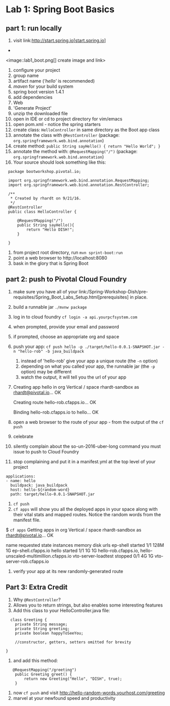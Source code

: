 # Lab 1: Spring Boot Basics

## part 1: run locally
1. visit link:http://start.spring.io[start.spring.io]
+
 <image::lab1_boot.png[] create image and link>
1. configure your project
1. group name
1. artifact name (*_'hello'_* is recommended)
1. *_maven_* for your build system
1. spring boot version 1.4.1
1. add dependencies
1. Web
1. 'Generate Project'
1. unzip the downloaded file
1. open in IDE or cd to project directory for vim/emacs
1. open pom.xml - notice the spring starters
1. create class: `HelloController` in same directory as the Boot app class
1. annotate the class with `@RestController` (package: `org.springframework.web.bind.annotation`)
1. create method: `public String sayHello() { return "Hello World"; }`
1. annotate the method with: `@RequestMapping("/")` (package: `org.springframework.web.bind.annotation`)
1. Your source should look something like this:

```
 package bootworkshop.pivotal.io;

 import org.springframework.web.bind.annotation.RequestMapping;
 import org.springframework.web.bind.annotation.RestController;

 /**
  * Created by rhardt on 9/21/16.
  */
 @RestController
 public class HelloController {

     @RequestMapping("/")
     public String sayHello(){
         return "Hello DISH!";
     }

 }
 ```

1. from project root directory, run `mvn sprint-boot:run`
1. point a web browser to http://localhost:8080
1. bask in the glory that is Spring Boot

## part 2: push to Pivotal Cloud Foundry
1. make sure you have all of your link:/Spring-Workshop-Dish/pre-requisites/Spring_Boot_Labs_Setup.html[prerequisites] in place.
1. build a runnable jar `./mvnw package`
1. log in to cloud foundry `cf login -a api.yourpcfsystem.com`
1. when prompted, provide your email and password
1. if prompted, choose an appropriate org and space
1. push your app:  `cf push hello -p ./target/hello-0.0.1-SNAPSHOT.jar -n "hello-rob" -b java_buildpack`
    1. instead of 'hello-rob' give your app a unique route (the `-n` option)
    1. depending on what you called your app, the runnable jar (the `-p` option) may be different
    1. watch the output, it will tell you the url of your app

1. Creating app hello in org Vertical / space rhardt-sandbox as rhardt@pivotal.io...
    OK

    Creating route hello-rob.cfapps.io...
    OK

    Binding hello-rob.cfapps.io to hello...
    OK
    
1. open a web browser to the route of your app - from the output of the `cf push`
1. celebrate
1. silently complain about the so-un-2016-uber-long command you must issue to push to Cloud Foundry
1. stop complaining and put it in a manifest.yml at the top level of your project
```---
applications:
- name: hello
  buildpack: java_buildpack
  host: hello-${random-word}
  path: target/hello-0.0.1-SNAPSHOT.jar
```
1.  `cf push`
1. `cf apps` will show you all the deployed apps in your space along with their vital stats and mapped routes.  Notice the random words from the manifest file.

$ ```cf apps```
Getting apps in org Vertical / space rhardt-sandbox as rhardt@pivotal.io...
OK

name                  requested state   instances   memory   disk   urls
ep-shell              started           1/1         128M     1G     ep-shell.cfapps.io
hello                 started           1/1         1G       1G     hello-rob.cfapps.io, hello-unscaled-multimillion.cfapps.io
vto-server-loadtest   stopped           0/1         4G       1G     vto-server-rob.cfapps.io

1. verify your app at its new randomly-generated route

## Part 3: Extra Credit

1.  Why `@RestController`?
1. Allows you to return strings, but also enables some interesting features
1. Add this class to your HelloController.java file:

```
  class Greeting {
    private String message;
    private String greeting;
    private boolean happyToSeeYou;

    //constructor, getters, setters omitted for brevity

}
```
1.  and add this method:

```
   @RequestMapping("/greeting")
    public Greeting greet() {
        return new Greeting("Hello", "DISH", true);
    }
```
1. now `cf push` and visit http://hello-random-words.yourhost.com/greeting
1. marvel at your newfound speed and productivity







